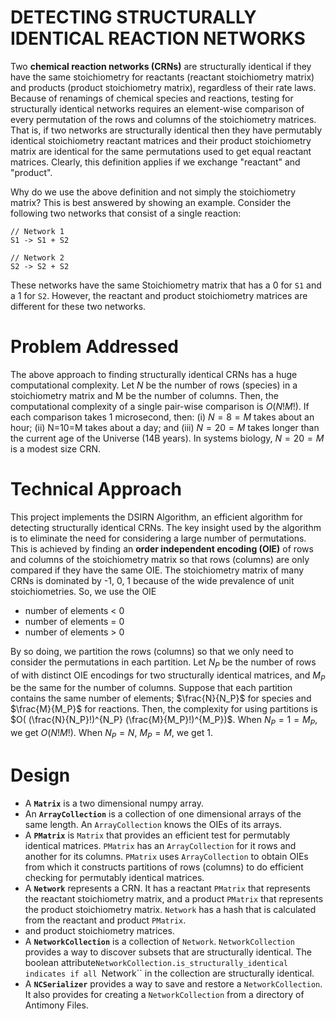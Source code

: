 # DETECTING STRUCTURALLY IDENTICAL REACTION NETWORKS

Two **chemical reaction networks (CRNs)** are structurally identical if they have the same stoichiometry for reactants (reactant stoichiometry matrix) and products (product stoichiometry matrix), regardless of their rate laws. Because of renamings of chemical species and reactions, testing for structurally
identical networks requires an element-wise comparison of every permutation of the rows and columns of the
stoichiometry matrices. That is, if two networks are structurally identical then they have permutably identical stoichiometry reactant matrices and their product stoichiometry matrix are identical for the same permutations used to get equal reactant matrices. Clearly, this definition applies if we exchange "reactant" and "product".

Why do we use the above definition and not simply the stoichiometry matrix? This is best answered by showing an example. Consider the following two networks that consist of a single reaction:

    // Network 1
    S1 -> S1 + S2

    // Network 2
    S2 -> S2 + S2

These networks have the same Stoichiometry matrix that has a 0 for ``S1`` and a 1 for ``S2``. However, the reactant and product stoichiometry matrices are different for these two networks.

# Problem Addressed
The above approach to finding structurally identical CRNs has a huge computational complexity.
Let $N$ be the number of rows (species) in a stoichiometry matrix and M be the number of columns.
Then, the computational complexity of a single pair-wise comparison is $O(N!M!)$. If each comparison takes 1 microsecond, then: (i) $N=8=M$ takes about an hour; (ii) N=10=M takes about a day; and (iii) $N=20=M$ takes
longer than the current age of the Universe (14B years). In systems biology, $N=20=M$ is a modest size CRN.

# Technical Approach
This project implements the DSIRN Algorithm, an efficient algorithm for detecting
structurally identical CRNs.
The key insight used by the algorithm is to eliminate the need for considering a large number of permutations.
This is achieved by finding an **order independent encoding (OIE)** of rows and columns of the stoichiometry matrix
so that rows (columns) are only compared if they have the same OIE. The stoichiometry matrix of many CRNs is dominated by -1, 0, 1 because of the wide prevalence of unit stoichiometries. So, we use the OIE
* number of elements < 0
* number of elements = 0
* number of elements > 0

By so doing, we partition the rows (columns) so that we only need to consider the permutations in each partition.
Let $N_P$ be the number of rows of with distinct OIE encodings for two structurally identical matrices, and $M_P$ be the same for the number of columns.
Suppose that each partition contains the same number of elements; $\frac{N}{N_P}$ for species
and $\frac{M}{M_P}$ for reactions. Then, the complexity for using partitions is
$O( (\frac{N}{N_P}!)^{N_P} (\frac{M}{M_P}!)^{M_P})$.
When $N_P = 1 = M_P$, we get $O(N!M!)$. When $N_P = N$, $M_P =M$, we get 1.

# Design

* A **``Matrix``** is a two dimensional numpy array.
* An **``ArrayCollection``** is a collection of one dimensional arrays of the same length. An ``ArrayCollection`` knows the OIEs of its arrays.
* A **``PMatrix``** is ``Matrix`` that provides an efficient test for permutably identical matrices. ``PMatrix`` has an ``ArrayCollection`` for it rows and another for its columns. ``PMatrix`` uses ``ArrayCollection`` to obtain OIEs from which it constructs partitions of rows (columns) to do efficient checking for permutably identical matrices.
* A **``Network``** represents a CRN. It has a reactant ``PMatrix`` that represents the reactant stoichiometry matrix, and a product ``PMatrix`` that represents the product stoichiometry matrix. ``Network`` has a hash that is calculated from the reactant and product ``PMatrix``.
* and product stoichiometry matrices.
* A **``NetworkCollection``** is a collection of ``Network``. ``NetworkCollection`` provides a way to discover subsets that are structurally identical. The boolean attribute``NetworkCollection.is_structurally_identical indicates if all ``Network`` in the collection are structurally identical.
* A **``NCSerializer``** provides a way to save and restore a ``NetworkCollection``. It also provides for creating a ``NetworkCollection`` from a directory of Antimony Files.